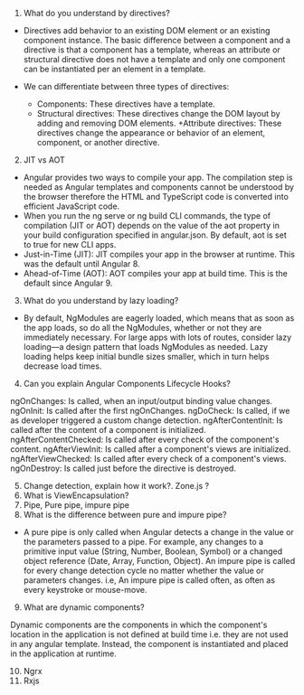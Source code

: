 
1. What do you understand by directives?
 
- Directives add behavior to an existing DOM element or an existing component instance. The basic difference between a component and a directive is that a component has a template, whereas an attribute or structural directive does not have a template and only one component can be instantiated per an element in a template.

- We can differentiate between three types of directives:

  + Components: These directives have a template.
  + Structural directives: These directives change the DOM layout by adding and removing DOM elements.
  +Attribute directives: These directives change the appearance or behavior of an element, component, or another directive.
  
2. JIT vs AOT

 - Angular provides two ways to compile your app. The compilation step is needed as Angular templates and components cannot be understood by the browser therefore the HTML and TypeScript code is converted into efficient JavaScript code.
 - When you run the ng serve or ng build CLI commands, the type of compilation (JIT or AOT) depends on the value of the aot property in your build configuration specified in angular.json. By default, aot is set to true for new CLI apps.
 - Just-in-Time (JIT): JIT compiles your app in the browser at runtime. This was the default until Angular 8.
 - Ahead-of-Time (AOT): AOT compiles your app at build time. This is the default since Angular 9.
 
3. What do you understand by lazy loading?

- By default, NgModules are eagerly loaded, which means that as soon as the app loads, so do all the NgModules, whether or not they are immediately necessary. For large apps with lots of routes, consider lazy loading—a design pattern that loads NgModules as needed. Lazy loading helps keep initial bundle sizes smaller, which in turn helps decrease load times.

4. Can you explain Angular Components Lifecycle Hooks?

ngOnChanges: Is called, when an input/output binding value changes.
ngOnInit: Is called after the first ngOnChanges.
ngDoCheck: Is called, if we as developer triggered a custom change detection.
ngAfterContentInit: Is called after the content of a component is initialized.
ngAfterContentChecked: Is called after every check of the component's content.
ngAfterViewInit: Is called after a component's views are initialized.
ngAfterViewChecked: Is called after every check of a component's views.
ngOnDestroy: Is called just before the directive is destroyed.

5. Change detection, explain how it work?. Zone.js ?
6. What is ViewEncapsulation?
7. Pipe, Pure pipe, impure pipe
8. What is the difference between pure and impure pipe?

- A pure pipe is only called when Angular detects a change in the value or the parameters passed to a pipe. For example, any changes to a primitive input value (String, Number, Boolean, Symbol) or a changed object reference (Date, Array, Function, Object). An impure pipe is called for every change detection cycle no matter whether the value or parameters changes. i.e, An impure pipe is called often, as often as every keystroke or mouse-move.

9. What are dynamic components?
 
Dynamic components are the components in which the component's location in the application is not defined at build time i.e. they are not used in any angular template. Instead, the component is instantiated and placed in the application at runtime.

10. Ngrx
11. Rxjs
